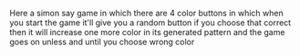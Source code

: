 Here a simon say game in which there are 4 color buttons in which when you start the game it'll give you a random button if you choose that correct then it will increase one more color in its generated pattern and the game
 goes on unless and until you choose wrong color

